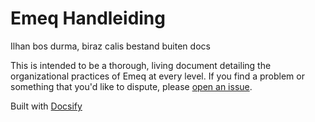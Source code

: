 # Emeq Handleiding
Ilhan bos durma, biraz calis
bestand buiten docs

<!-- This repository exists to introduce each new semester of Emeq. The presentation folder contains a [reveal.js](https://github.com/hakimel/reveal.js) presentation that is shown on the first day of class. This README contains all the information in the presentation in a bit more detail. -->

This is intended to be a thorough, living document detailing the organizational practices of Emeq at every level. If you find a problem or something that you'd like to dispute, please [open an issue](https://github.com/rcos/handbook/issues/new).


Built with [Docsify](https://docsify.js.org)
